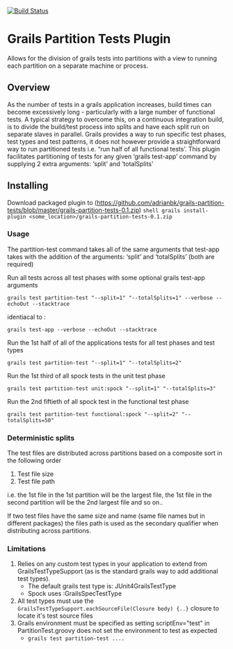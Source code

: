 
[![Build Status](https://travis-ci.org/adrianbk/grails-partition-tests.png)](https://travis-ci.org/adrianbk/grails-partition-tests.png])

# Grails Partition Tests Plugin #

Allows for the division of grails tests into partitions with a view to running each partition on a separate machine or process.

## Overview ##
As the number of tests in a grails application increases, build times can become excessively long - particularly with a large number of functional tests. A typical strategy to overcome this, on a continuous integration build, is to divide the build/test process into splits and have each split run on separate slaves in parallel. Grails provides a way to run specific test phases, test types and test patterns, it does not however provide a straightforward way to run partitioned tests i.e. “run half of all functional tests’. This plugin facilitates partitioning of tests for any given ‘grails test-app’ command by supplying 2 extra arguments: ‘split’ and ‘totalSplits’

## Installing ##
Download packaged plugin to <some location> (https://github.com/adrianbk/grails-partition-tests/blob/master/grails-partition-tests-0.1.zip)
```shell grails install-plugin <some_location>/grails-partition-tests-0.1.zip```

### Usage ###
The partition-test command takes all of the same arguments that test-app takes with the addition of the arguments: ‘split’ and ‘totalSplits’ (both are required)


Run all tests across all test phases with some optional grails test-app arguments 
```shell
grails test partition-test "--split=1" "--totalSplits=1" --verbose --echoOut --stacktrace
```
identiacal to :
```shell 
grails test-app --verbose --echoOut --stacktrace
```

Run the 1st half of all of the applications tests for all test phases and test types
```shell 
grails test partition-test "--split=1" "--totalSplits=2"
```

Run the 1st third of all spock tests in the unit test phase
```shell 
grails test partition-test unit:spock "--split=1" "--totalSplits=3"
```
Run the 2nd fiftieth of all spock test in the functional test phase
```shell 
grails test partition-test functional:spock "--split=2" "--totalSplits=50"
```

### Deterministic splits ###
The test files are distributed across partitions based on a composite sort in the following order
1. Test file size
2. Test file path

i.e. the 1st file in the 1st partition will be the largest file, the 1st file in the second partition will be the 2nd largest file and so on..

If two test files have the same size and name (same file names but in different packages) the files path is used as the secondary qualifier when distributing across partitions. 


### Limitations ###
1. Relies on any custom test types in your application to extend from GrailsTestTypeSupport (as is the standard grails way to add additional test types).
	* The default grails test type is: JUnit4GrailsTestType
	* Spock uses :GrailsSpecTestType
2. All test types must use the `GrailsTestTypeSupport.eachSourceFile(Closure body) {..}` closure to locate it's test source files
3. Grails environment must be specified as setting scriptEnv="test" in PartitionTest.groovy does not set the environment to test as expected
    * `grails test partition-test .... `
